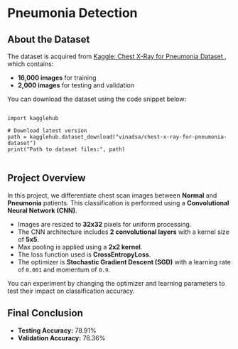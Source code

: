 <h1>Pneumonia Detection</h1>

<h2>About the Dataset</h2>

<p>
  The dataset is acquired from 
  <a href="https://www.kaggle.com/datasets/vinadsa/chest-x-ray-for-pneumonia-dataset" target="_blank">
    Kaggle: Chest X-Ray for Pneumonia Dataset
  </a>, which contains:
</p>

<ul>
  <li><strong>16,000 images</strong> for training</li>
  <li><strong>2,000 images</strong> for testing and validation</li>
</ul>

<p>You can download the dataset using the code snippet below:</p>

<pre>
<code>
import kagglehub

# Download latest version
path = kagglehub.dataset_download("vinadsa/chest-x-ray-for-pneumonia-dataset")
print("Path to dataset files:", path)
</code>
</pre>

<h2>Project Overview</h2>

<p>
  In this project, we differentiate chest scan images between <strong>Normal</strong> and <strong>Pneumonia</strong> patients. 
  This classification is performed using a <strong>Convolutional Neural Network (CNN)</strong>.
</p>

<ul>
  <li>Images are resized to <strong>32x32</strong> pixels for uniform processing.</li>
  <li>The CNN architecture includes <strong>2 convolutional layers</strong> with a kernel size of <strong>5x5</strong>.</li>
  <li>Max pooling is applied using a <strong>2x2 kernel</strong>.</li>
  <li>The loss function used is <strong>CrossEntropyLoss</strong>.</li>
  <li>The optimizer is <strong>Stochastic Gradient Descent (SGD)</strong> with a learning rate of <code>0.001</code> and momentum of <code>0.9</code>.</li>
</ul>

<p>
  You can experiment by changing the optimizer and learning parameters to test their impact on classification accuracy.
</p>

<h2>Final Conclusion</h2>

<ul>
  <li><strong>Testing Accuracy:</strong> 78.91%</li>
  <li><strong>Validation Accuracy:</strong> 78.36%</li>
</ul>
